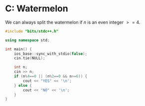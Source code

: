 
# C: Watermelon

We can always split the watermelon if $n$ is an even integer $>=4$.

```cpp
#include "bits/stdc++.h"

using namespace std;

int main() {
    ios_base::sync_with_stdio(false);
    cin.tie(NULL);

    int n;
    cin >> n;
    if (n%4==0 || (n%2==0 && n>=6)) {
        cout << "YES" << '\n';
    } else {
        cout << "NO" << '\n';
    }
}
```